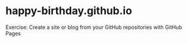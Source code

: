 # happy-birthday.github.io
Exercise: Create a site or blog from your GitHub repositories with GitHub Pages
